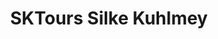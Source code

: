 ---
title: "SKTours Silke Kuhlmey"
url: /brandenburg-an-der-havel/sktours-silke-kuhlmey/
shop: Reisebüro
---
